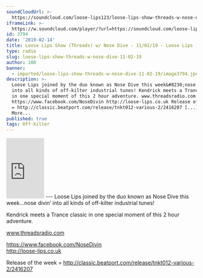 ```yaml
---
soundCloudUrl: >-
  https://soundcloud.com/loose-lips123/loose-lips-show-threads-w-nose-dive-110219
iframeLink: >-
  https://w.soundcloud.com/player/?url=https://soundcloud.com/loose-lips123/loose-lips-show-threads-w-nose-dive-110219&color=00aabb&auto_play=false&hide_related=false&show_comments=true&show_user=true&show_reposts=false
id: 3794
date: '2019-02-14'
title: Loose Lips Show (Threads) w/ Nose Dive - 11/02/19 - Loose Lips
type: radio
slug: loose-lips-show-threads-w-nose-dive-11-02-19
author: 100
banner:
  - imported/loose-lips-show-threads-w-nose-dive-11-02-19/image3794.jpeg
description: >-
  Loose Lips joined by the duo known as Nose Dive this week&#8230;nose divin’
  into all kinds of off-kilter industrial tunes! Kendrick meets a Trance classic
  in one special moment of this 2 hour adventure. www.threadsradio.com
  https://www.facebook.com/NoseDivin http://loose-lips.co.uk Release of the week
  = http://classic.beatport.com/release/tnkt012-various-2/2416207 [...]Read
  More...
published: true
tags: Off-kilter
---
```

<iframe id="sc-widget" title="title" width="100" height="160" scrolling="no" frameborder="yes" allow="autoplay" src="https://w.soundcloud.com/player/?url=https://soundcloud.com/loose-lips123/loose-lips-show-threads-w-nose-dive-110219&amp;color=00aabb&amp;auto_play=false&amp;hide_related=false&amp;show_comments=true&amp;show_user=true&amp;show_reposts=false"></iframe>
---
Loose Lips joined by the duo known as Nose Dive this week…nose divin’ into all kinds of off-kilter industrial tunes!

Kendrick meets a Trance classic in one special moment of this 2 hour adventure.

www.threadsradio.com

https://www.facebook.com/NoseDivin  
http://loose-lips.co.uk

Release of the week = http://classic.beatport.com/release/tnkt012-various-2/2416207